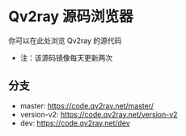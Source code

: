 # Qv2ray 源码浏览器

你可以在此处浏览 Qv2ray 的源代码

- 注：该源码镜像每天更新两次



## 分支

- master: https://code.qv2ray.net/master/
- version-v2: https://code.qv2ray.net/version-v2
- dev: https://code.qv2ray.net/dev